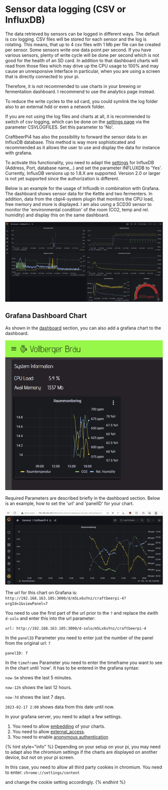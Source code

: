 # Sensor data logging (CSV or InfluxDB)

The data retrieved by sensors can be logged in different ways. The default is csv logging. CSV files will be stored for each sensor and the log is rotating. This means, that up to 4 csv files with 1 Mb per file can be created per sensor. Some sensors write one data point per second. If you have various sensors, plenty of write cycle will be done per second which is not good for the health of an SD card. In addition to that dashboard charts will read from those files which may drive up the CPU usage to 100% and may cause an unresponsive Interface in particular, when you are using a screen that is directly connected to your pi.

Therefore, it is not recommended to use charts in your brewing or fermentation dashboard. I recommend to use the analytics page instead.

To reduce the write cycles to the sd card, you could symlink the log folder also to an external hdd or even a network folder.

If you are not using the log files and charts at all, it is recommended to switch of csv logging, which can be done on the [settings page](settings.md#global-system-parameters) via the parameter CSVLOGFILES. Set this parameter to 'No'.

CraftbeerPi4 has also the possibility to forward the sensor data to an InfluxDB database. This method is way more sophisticated and recommended as it allows the user to use and display the data for instance with grafana. 

To activate this functionality, you need to adapt the [settings](settings.md#global-system-parameters) for InfluxDB (Address, Port, database name,..) and set the parameter INFLUXDB to 'Yes'. Currently, InfluxDB versions up to 1.8.X are supported. Version 2.0 or larger is not yet supported since the authorization is different.

Below is an example for the usage of Influxdb in combination with Grafana. The dashboard shows sensor data for the Kettle and two fermenters. In addition, data from the cbpi4-system plugin that monitors the CPU load, free memory and more is displayed. I am also using a SCD30 sensor to monitor the 'environmental condition' of the room (CO2, temp and rel. humidity) and display this on the same dashboard.

![Example for InfluxDB usage in combination with Grafana](../../.gitbook/assets/cbpi4-grafana.png)

## Grafana Dashboard Chart
As shown in the [dashboard](dashboard.md#item-menu) section, you can also add a grafana chart to the dashboard.

![Example of Grafana Chart in Dashboard](../../.gitbook/assets/cbpi4-grafana-chart.png)

Required Parameters are described briefly in the dashboard section. Below is an example, how to set the 'url' and 'panelID' for your chart.

![Grafana URL Example](../../.gitbook/assets/cbpi4-grafana-url-example.png)

The url for this chart on Grafana is: ```http://192.168.163.105:3000/d/m5Lx6uYnz/craftbeerpi-4?orgId=1&viewPanel=7```

You need to use the first part of the url prior to the `?` and replace the `d`with `d-solo` and enter this into the url parameter:

```url: http://192.168.163.105:3000/d-solo/m5Lx6uYnz/craftbeerpi-4```

In the `panelID` Parameter you need to enter just the number of the panel from the original url: `7`

```panelID: 7```

In the `timeframe` Parameter you need to enter the timeframe you want to see in the chart until 'now'. It has to be entered in the grafana syntax:

```now-5m``` shows the last 5 minutes.

```now-12h``` shows the last 12 hours.

```now-7d``` shows the last 7 days.

```2023-02-17 2:00``` shows data from this date until now.

In your grafana server, you need to adapt a few settings.

1. You need to allow [embedding](https://grafana.com/docs/grafana/latest/administration/configuration/#allow_embedding) of your charts.
2. You need to allow [external_access](https://grafana.com/docs/grafana/latest/administration/configuration/#external_enabled).  
3. You need to enable [anonymous authentication](https://grafana.com/docs/grafana/latest/setup-grafana/configure-security/configure-authentication/grafana/#anonymous-authentication)

{% hint style="info" %}
Depending on your setup on your pi, you may need to adapt also the chromium settings if the charts are displayed on another device, but not on your pi screen.

In this case, you need to allow all third party cookies in chromium. You need to enter: ```chrome://settings/content```

and change the cookie setting accordingly.
{% endhint %}